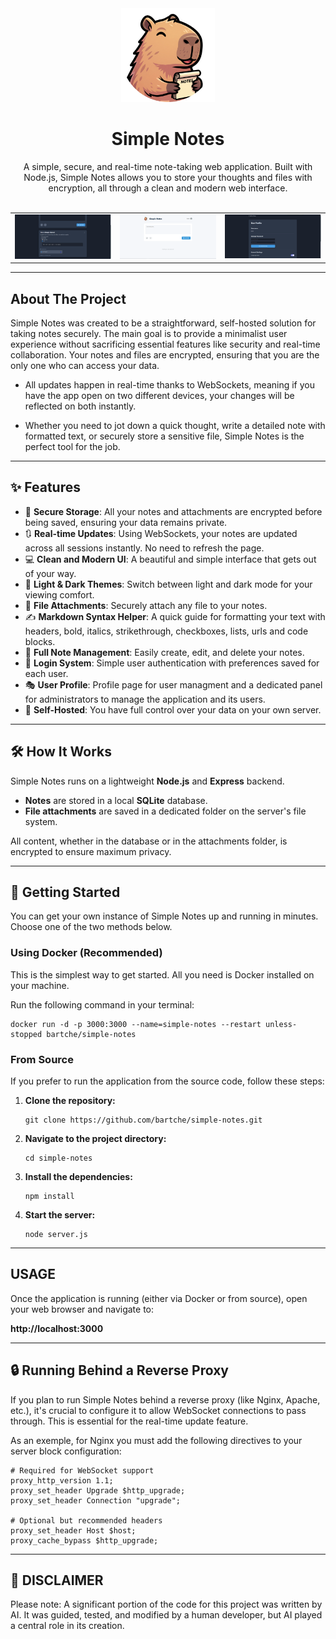 <div align="center">
  <img src="./public/imgs/circle_icon.png" alt="Simple Notes Logo" width="150">
  <h1>Simple Notes</h1>
</div>

<div align="center">
A simple, secure, and real-time note-taking web application. Built with Node.js, Simple Notes allows you to store your thoughts and files with encryption, all through a clean and modern web interface.
</div>
<br>
<table align="center">
  <tr align="center">
    <td align="center" valign="top">
      <img src="./exemples/note-exemple.png" alt="Note Exemple" width="320">
    </td><td align="center" valign="top">
      <img src="./exemples/nothing-white.png" alt="White Themed App" width="320">
    </td><td align="center" valign="top">
      <img src="./exemples/user-profile.png" alt="User Profile" width="320">
    </td>
  </tr>
</table>

-----

## About The Project

Simple Notes was created to be a straightforward, self-hosted solution for taking notes securely. The main goal is to provide a minimalist user experience without sacrificing essential features like security and real-time collaboration. Your notes and files are encrypted, ensuring that you are the only one who can access your data.

* All updates happen in real-time thanks to WebSockets, meaning if you have the app open on two different devices, your changes will be reflected on both instantly.

* Whether you need to jot down a quick thought, write a detailed note with formatted text, or securely store a sensitive file, Simple Notes is the perfect tool for the job.

-----

## ✨ Features

  * 🔐 **Secure Storage**: All your notes and attachments are encrypted before being saved, ensuring your data remains private.
  * 🔃 **Real-time Updates**: Using WebSockets, your notes are updated across all sessions instantly. No need to refresh the page.
  * 💻 **Clean and Modern UI**: A beautiful and simple interface that gets out of your way.
  * 🎨 **Light & Dark Themes**: Switch between light and dark mode for your viewing comfort.
  * 📎 **File Attachments**: Securely attach any file to your notes.
  * ✍️ **Markdown Syntax Helper**: A quick guide for formatting your text with headers, bold, italics, strikethrough, checkboxes, lists, urls and code blocks.
  * 📝 **Full Note Management**: Easily create, edit, and delete your notes.
  * 🧾 **Login System**: Simple user authentication with preferences saved for each user.
  * 🎭 **User Profile**: Profile page for user managment and a dedicated panel for administrators to manage the application and its users.
  * 🚀 **Self-Hosted**: You have full control over your data on your own server.

-----

## 🛠️ How It Works

Simple Notes runs on a lightweight **Node.js** and **Express** backend.

  * **Notes** are stored in a local **SQLite** database.
  * **File attachments** are saved in a dedicated folder on the server's file system.

All content, whether in the database or in the attachments folder, is encrypted to ensure maximum privacy.

-----

## 🚀 Getting Started

You can get your own instance of Simple Notes up and running in minutes. Choose one of the two methods below.

### Using Docker (Recommended)

This is the simplest way to get started. All you need is Docker installed on your machine.

Run the following command in your terminal:

```
docker run -d -p 3000:3000 --name=simple-notes --restart unless-stopped bartche/simple-notes
```

### From Source

If you prefer to run the application from the source code, follow these steps:

1.  **Clone the repository:**

    ```
    git clone https://github.com/bartche/simple-notes.git
    ```

2.  **Navigate to the project directory:**

    ```
    cd simple-notes
    ```

3.  **Install the dependencies:**

    ```
    npm install
    ```

4.  **Start the server:**

    ```
    node server.js
    ```

-----

## USAGE

Once the application is running (either via Docker or from source), open your web browser and navigate to:

**http://localhost:3000**

-----

## 🔒 Running Behind a Reverse Proxy

If you plan to run Simple Notes behind a reverse proxy (like Nginx, Apache, etc.), it's crucial to configure it to allow WebSocket connections to pass through. This is essential for the real-time update feature.

As an exemple, for Nginx you must add the following directives to your server block configuration:

    # Required for WebSocket support
    proxy_http_version 1.1;
    proxy_set_header Upgrade $http_upgrade;
    proxy_set_header Connection "upgrade";
    
    # Optional but recommended headers
    proxy_set_header Host $host;
    proxy_cache_bypass $http_upgrade;

-----
    
## 🤖 DISCLAIMER

Please note: A significant portion of the code for this project was written by AI. It was guided, tested, and modified by a human developer, but AI played a central role in its creation.
